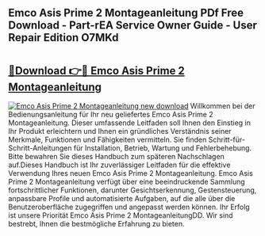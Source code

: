## Emco Asis Prime 2 Montageanleitung PDf Free Download - Part-rEA Service Owner Guide - User Repair Edition O7MKd

# <h2><a href="http://df758l.blite.top/?on=Emco+Asis+Prime+2+Montageanleitung">🔗Download 👉🔴 Emco Asis Prime 2 Montageanleitung</a></h2>

[![Emco Asis Prime 2 Montageanleitung new download](https://i.imgur.com/lujVjoI.png)](http://df758l.blite.top/?on=Emco+Asis+Prime+2+Montageanleitung)
Willkommen bei der Bedienungsanleitung für Ihr neu geliefertes Emco Asis Prime 2 Montageanleitung. Dieser umfassende Leitfaden soll Ihnen den Einstieg in Ihr Produkt erleichtern und Ihnen ein gründliches Verständnis seiner Merkmale, Funktionen und Fähigkeiten vermitteln. Sie finden Schritt-für-Schritt-Anleitungen für Installation, Betrieb, Wartung und Fehlerbehebung. Bitte bewahren Sie dieses Handbuch zum späteren Nachschlagen auf.Dieses Handbuch ist Ihr zuverlässiger Leitfaden für die effektive Verwendung Ihres neuen Emco Asis Prime 2 Montageanleitung. Emco Asis Prime 2 Montageanleitung verfügt über eine beeindruckende Sammlung fortschrittlicher Funktionen, darunter Gesichtserkennung, Gestensteuerung, anpassbare Profile und automatisierte Aufgaben, auf die alle über die Benutzeroberfläche zugegriffen und angepasst werden können. Ihr Erfolg ist unsere Priorität Emco Asis Prime 2 MontageanleitungDD. Wir sind bestrebt, Ihnen die bestmögliche Erfahrung zu bieten.
